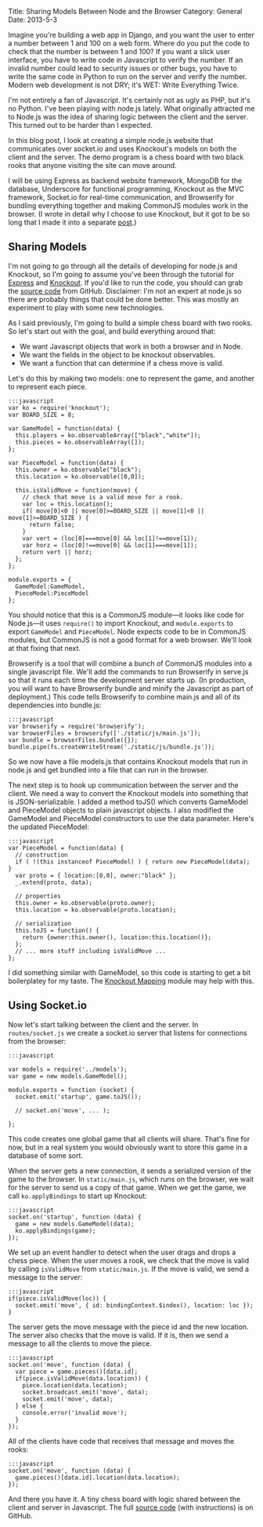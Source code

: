 Title: Sharing Models Between Node and the Browser
Category: General
Date: 2013-5-3

Imagine you're building a web app in Django, and you want the user to enter a
number between 1 and 100 on a web form.
Where do you put the code to check that the number is between 1 and 100?
If you want a slick user interface, you have to write code in Javascript to
verify the number.
If an invalid number could lead to security issues or other bugs, you have to
write the same code in Python to run on the server and verify the number.
Modern web development is not DRY; it's WET: Write Everything Twice.

I'm not entirely a fan of Javascript.
It's certainly not as ugly as PHP, but it's no Python.
I've been playing with node.js lately.
What originally attracted me to Node.js was the idea of sharing logic between
the client and the server.
This turned out to be harder than I expected.

In this blog post, I look at creating a simple node.js website that
communicates over socket.io and uses Knockout's models on both the client and
the server.
The demo program is a chess board with two black rooks that anyone visiting the
site can move around.

I will be using Express as backend website framework,
MongoDB for the database,
Underscore for functional programming,
Knockout as the MVC framework,
Socket.io for real-time communication, and
Browserify for bundling everything together and making CommonJS modules work in the browser.
(I wrote in detail why I choose to use Knockout, but it got to be so long that
I made it into a separate [post](|filename|./mvc-frameworks.md).)

## Sharing Models
I'm not going to go through all the details of developing for node.js and
Knockout, so I'm going to assume you've been through the tutorial for
[Express](http://expressjs.com/guide.html) and
[Knockout](http://learn.knockoutjs.com/#/?tutorial=intro).
If you'd like to run the code, you should can grab the
[source code](https://github.com/JeffAMcGee/ko-sock-demo) from GitHub.
Disclaimer: I'm not an expert at node.js so there are probably things that
could be done better.
This was mostly an experiment to play with some new technologies.

As I said previously, I'm going to build a simple chess board with two rooks.
So let's start out with the goal, and build everything around that:
* We want Javascript objects that work in both a browser and in Node.
* We want the fields in the object to be knockout observables.
* We want a function that can determine if a chess move is valid.

Let's do this by making two models: one to represent the game, and another to
represent each piece.

    :::javascript
    var ko = require('knockout');
    var BOARD_SIZE = 8;

    var GameModel = function(data) {
      this.players = ko.observableArray(["black","white"]);
      this.pieces = ko.observableArray([]);
    };

    var PieceModel = function(data) {
      this.owner = ko.observable("black");
      this.location = ko.observable([0,0]);

      this.isValidMove = function(move) {
        // check that move is a valid move for a rook.
        var loc = this.location();
        if( move[0]<0 || move[0]>=BOARD_SIZE || move[1]<0 || move[1]>=BOARD_SIZE ) {
          return false;
        }
        var vert = (loc[0]===move[0] && loc[1]!==move[1]);
        var horz = (loc[0]!==move[0] && loc[1]===move[1]);
        return vert || horz;
      };
    };

    module.exports = {
      GameModel:GameModel,
      PieceModel:PieceModel
    };

You should notice that this is a CommonJS module&mdash;it looks like code for
Node.js&mdash;it uses `require()` to import Knockout, and `module.exports` to
export `GameModel` and `PieceModel`.
Node expects code to be in CommonJS modules, but CommonJS is not a good format for a web browser.
We'll look at that fixing that next.

Browserify is a tool that will combine a bunch of CommonJS modules into a
single javascript file.
We'll add the commands to run Browserify in serve.js so that it runs each time
the development server starts up.
(In production, you will want to have Browserify bundle and minify the
Javascript as part of deployment.)
This code tells Browserify to combine main.js and all of its dependencies into bundle.js:

    :::javascript
    var browserify = require('browserify');
    var browserFiles = browserify(['./static/js/main.js']);
    var bundle = browserFiles.bundle({});
    bundle.pipe(fs.createWriteStream('./static/js/bundle.js'));

So we now have a file models.js that contains Knockout models that run in
node.js and get bundled into a file that can run in the browser.

The next step is to hook up communication between the server and the client.
We need a way to convert the Knockout models into something that is
JSON-serializable.
I added a method toJS() which converts GameModel and PieceModel objects to
plain javascript objects.
I also modified the GameModel and PieceModel constructors to use the data
parameter.
Here's the updated PieceModel:

    :::javascript
    var PieceModel = function(data) {
      // construction
      if ( !(this instanceof PieceModel) ) { return new PieceModel(data); }
      var proto = { location:[0,0], owner:"black" };
      _.extend(proto, data);

      // properties
      this.owner = ko.observable(proto.owner);
      this.location = ko.observable(proto.location);

      // serialization
      this.toJS = function() {
        return {owner:this.owner(), location:this.location()};
      };
      // ... more stuff including isValidMove ...
    };

I did something similar with GameModel, so this code is starting to get a bit
boilerplatey for my taste.
The [Knockout Mapping](http://knockoutjs.com/documentation/plugins-mapping.html)
module may help with this.

## Using Socket.io
Now let's start talking between the client and the server.
In `routes/socket.js` we create a socket.io server that listens for connections
from the browser:

    :::javascript

    var models = require('../models');
    var game = new models.GameModel();

    module.exports = function (socket) {
      socket.emit('startup', game.toJS());

      // socket.on('move', ... );

    };

This code creates one global game that all clients will share.
That's fine for now, but in a real system you would obviously want to store
this game in a database of some sort.

When the server gets a new connection, it sends a serialized version of the
game to the browser.
In `static/main.js`, which runs on the browser, we wait for the server to send
us a copy of that game.
When we get the game, we call `ko.applyBindings` to start up Knockout:

    :::javascript
    socket.on('startup', function (data) {
      game = new models.GameModel(data);
      ko.applyBindings(game);
    });

We set up an event handler to detect when the user drags and drops a chess piece.
When the user moves a rook, we check that the move is valid by calling
`isValidMove` from `static/main.js`.
If the move is valid, we send a message to the server:

    :::javascript
    if(piece.isValidMove(loc)) {
      socket.emit('move', { id: bindingContext.$index(), location: loc });
    }

The server gets the move message with the piece id and the new location.
The server also checks that the move is valid.
If it is, then we send a message to all the clients to move the piece.

    :::javascript
    socket.on('move', function (data) {
      var piece = game.pieces()[data.id];
      if(piece.isValidMove(data.location)) {
        piece.location(data.location);
        socket.broadcast.emit('move', data);
        socket.emit('move', data);
      } else {
        console.error('invalid move');
      }
    });

All of the clients have code that receives that message and moves the rooks:

    :::javascript
    socket.on('move', function (data) {
      game.pieces()[data.id].location(data.location);
    });


And there you have it. A tiny chess board with logic shared between the client
and server in Javascript.
The full [source code](https://github.com/JeffAMcGee/ko-sock-demo) (with
instructions) is on GitHub.
